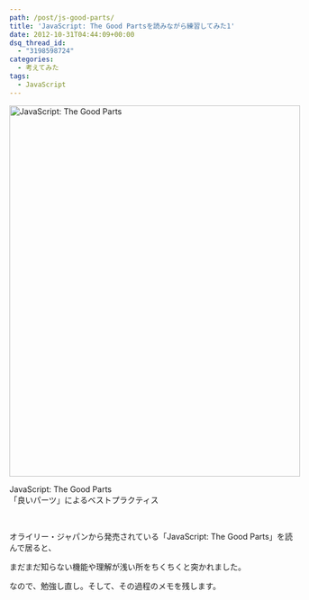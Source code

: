 ```yaml
---
path: /post/js-good-parts/
title: 'JavaScript: The Good Partsを読みながら練習してみた1'
date: 2012-10-31T04:44:09+00:00
dsq_thread_id:
  - "3198598724"
categories:
  - 考えてみた
tags:
  - JavaScript
---
```

<div id="attachment_151" style="width: 526px" class="wp-caption alignnone">
  <img src="/images/2012/10/picture_large978-4-87311-391-3.jpeg" alt="JavaScript: The Good Parts" title="JavaScript: The Good Parts" width="516" height="660" class="size-full wp-image-151" />
  
  <p class="wp-caption-text">
    </span> JavaScript: The Good Parts<br />「良いパーツ」によるベストプラクティス
  </p>
</div>

&nbsp;

オライリー・ジャパンから発売されている「JavaScript: The Good Parts」を読んで居ると、

まだまだ知らない機能や理解が浅い所をちくちくと突かれました。

なので、勉強し直し。そして、その過程のメモを残します。

<div style="font-size:0px;height:0px;line-height:0px;margin:0;padding:0;clear:both">
</div>